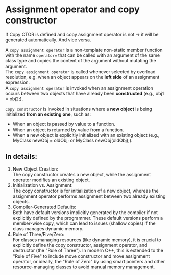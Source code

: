 Assignment operator and copy constructor
========================================
  
If Copy CTOR is defined and copy assignment operator is not -> it will be generated automatically. And vice versa.  
  
A `copy assignment operator` is a non-template non-static member function with the name `operator=` that can be called with an argument of the same class type and copies the content of the argument without mutating the argument.  
The `copy assignment operator` is called whenever selected by overload resolution, e.g. when an object appears on the **left side** of an assignment expression.  
A `copy assignment operator` is invoked when an assignment operation occurs between two objects that have already been **constructed** (e.g., obj1 = obj2;).  
  
`Copy constructor` is invoked in situations where a **new object** is being initialized **from an existing one**, such as:
- When an object is passed by value to a function.
- When an object is returned by value from a function.
- When a new object is explicitly initialized with an existing object (e.g., MyClass newObj = oldObj; or MyClass newObj(oldObj);).
  
In details:
-----------
1. New Object Creation:  
    The copy constructor creates a new object, while the assignment operator modifies an existing object.
2. Initialization vs. Assignment:  
    The copy constructor is for initialization of a new object, whereas the assignment operator performs assignment between two already existing objects.
3. Compiler-Generated Defaults:  
    Both have default versions implicitly generated by the compiler if not explicitly defined by the programmer. These default versions perform a member-wise copy, which can lead to issues (shallow copies) if the class manages dynamic memory.
4. Rule of Three/Five/Zero:  
    For classes managing resources (like dynamic memory), it is crucial to explicitly define the copy constructor, assignment operator, and destructor (the "Rule of Three"). In modern C++, this is extended to the "Rule of Five" to include move constructor and move assignment operator, or ideally, the "Rule of Zero" by using smart pointers and other resource-managing classes to avoid manual memory management.